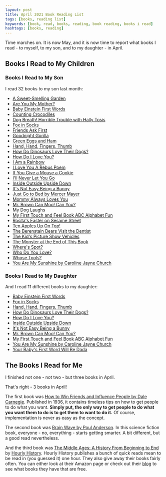 ```yaml
---
layout: post
title: April 2021 Book Reading List
tags: [books, reading list]
keywords: [book, read, books, reading, book reading, books i read]
hashtags: [books, reading]
---
```


Time marches on. It is now May, and it is now time to report what books I read - to myself, to my son, and to my daughter - in April.

## Books I Read to My Children

### Books I Read to My Son

I read 32 books to my son last month:

* [A Sweet-Smelling Garden](https://muppet.fandom.com/wiki/A_Sweet-Smelling_Garden)
* [Are You My Mother?](https://www.abebooks.com/products/isbn/9780679890478/30651710627)
* [Baby Einstein First Words](https://www.abebooks.com/products/isbn/9781423113027)
* [Counting Crocodiles](https://www.abebooks.com/products/isbn/9780152163563/30664512252)
* [Dog Breath! Horrible Trouble with Hally Tosis](https://www.abebooks.com/products/isbn/9780590474665/30763023863)
* [Fox in Socks](https://www.abebooks.com/products/isbn/9780553513363/30883660711)
* [Friends Ask First](https://www.abebooks.com/products/isbn/9781534440524/30368187284)
* [Goodnight Gorilla](https://www.abebooks.com/products/isbn/9780399239946/30905605829)
* [Green Eggs and Ham](https://www.abebooks.com/products/isbn/9780394800165/30655636530)
* [Hand, Hand, Fingers, Thumb](https://www.abebooks.com/products/isbn/9780679890485/30658171463)
* [How Do Dinosaurs Love Their Dogs?](https://www.abebooks.com/products/isbn/9780545153522/30896541738)
* [How Do I Love You?](https://www.abebooks.com/products/isbn/9780824955182)
* [I Am a Rainbow](https://www.abebooks.com/products/isbn/9780399255113/30832502563)
* [I Love You A Rebus Poem](https://affiliates.abebooks.com/c/2462910/77416/2029?u=https://www.abebooks.com/products/isbn/9780590376570/30255637241)
* [If You Give a Mouse a Cookie](https://www.abebooks.com/products/isbn/9780590402330)
* [I'll Never Let You Go](https://www.abebooks.com/products/isbn/9781619639225/30372701876)
* [Inside Outside Upside Down](https://www.abebooks.com/products/isbn/9780001712867/30237335655)
* [It's Not Easy Being a Bunny](https://www.abebooks.com/products/isbn/9780394861029/30885844677)
* [Just Go to Bed by Mercer Mayer](https://www.abebooks.com/products/isbn/9780307119407/30888372699)
* [Mommy Always Loves You](https://www.abebooks.com/products/isbn/9780794403812/30738138437)
* [Mr. Brown Can Moo! Can You?](https://www.abebooks.com/products/isbn/9780394806228/30727574771)
* [My Dog Laughs](https://www.abebooks.com/products/isbn/9780399173851/30661428238)
* [My First Touch and Feel Book ABC Alphabet Fun](https://www.abebooks.com/products/isbn/9781589255920/30754885635)
* [Rosita's Easter on Sesame Street](https://www.abebooks.com/products/isbn/9781403731982/30896270687)
* [Ten Apples Up On Top!](https://www.abebooks.com/9780007169979/Ten-Apples-Top-Green-Back-0007169973/)
* [The Berenstain Bears Visit the Dentist](https://www.abebooks.com/products/isbn/9780394848365/30333845893)
* [The Kid's Picture Show Vehicles](https://www.abebooks.com/products/isbn/9781524790769/30836591875)
* [The Monster at the End of This Book](https://www.abebooks.com/products/isbn/9780307010858/30651679364)
* [Where's Spot?](https://www.abebooks.com/products/isbn/9780399240461/30665664413)
* [Who Do You Love?](https://affiliates.abebooks.com/c/2462910/77416/2029?u=https://www.abebooks.com/products/isbn/9781581175707/30138203699)
* [Whose Tools?](https://www.abebooks.com/products/isbn/9781419714313)
* [You Are My Sunshine by Caroline Jayne Church](https://www.abebooks.com/products/isbn/9780545075527/30714962346)

### Books I Read to My Daughter

And I read 11 different books to my daughter:

* [Baby Einstein First Words](https://www.abebooks.com/products/isbn/9781423113027)
* [Fox in Socks](https://www.abebooks.com/products/isbn/9780553513363/30883660711)
* [Hand, Hand, Fingers, Thumb](https://www.abebooks.com/products/isbn/9780679890485/30658171463)
* [How Do Dinosaurs Love Their Dogs?](https://www.abebooks.com/products/isbn/9780545153522/30896541738)
* [How Do I Love You?](https://www.abebooks.com/products/isbn/9780824955182)
* [Inside Outside Upside Down](https://www.abebooks.com/products/isbn/9780001712867/30237335655)
* [It's Not Easy Being a Bunny](https://www.abebooks.com/products/isbn/9780394861029/30885844677)
* [Mr. Brown Can Moo! Can You?](https://www.abebooks.com/products/isbn/9780394806228/30727574771)
* [My First Touch and Feel Book ABC Alphabet Fun](https://www.abebooks.com/products/isbn/9781589255920/30754885635)
* [You Are My Sunshine by Caroline Jayne Church](https://www.abebooks.com/products/isbn/9780545075527/30714962346)
* [Your Baby's First Word Will Be Dada](https://www.abebooks.com/products/isbn/9781250009340/30610557165)

## The Books I Read for Me

I finished not one - not two - but three books in April.

That's right - 3 books in April!

The first book was [How to Win Friends and Influence People by Dale Carnegie](https://www.amazon.com/gp/product/B003WEAI4E). Published in 1936, it contains timeless tips on how to get people to do what you want. **Simply put, the only way to get people to do what you want them to do is to get them to want to do it.** Of course, implementation is never as easy as the concept.

The second book was [Brain Wave by Poul Anderson](https://www.amazon.com/gp/product/B07FFNKL1D/). In this science fiction book, everyone - no, everything - starts getting smarter. A bit different, but a good read nevertheless.

And the third book was [The Middle Ages: A History From Beginning to End](https://www.amazon.com/Middle-Ages-History-Beginning-End-ebook/dp/B01D8REDQ8/) by [Hourly History](https://www.amazon.com/Hourly-History/e/B01HXXGBSQ). Hourly History publishes a bunch of quick reads mean to be read in (you guessed it) one hour. They also give away their books fairly often. You can either look at their Amazon page or check out their [blog](https://www.hourlyhistory.com/blog/) to see what books they have that are free.
